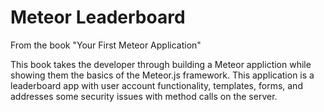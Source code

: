 # Meteor Leaderboard
From the book "Your First Meteor Application"

This book takes the developer through building a Meteor appliction while showing them the basics of the Meteor.js framework. This application is a leaderboard app with user account functionality, templates, forms, and addresses some security issues with method calls on the server.

